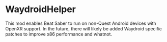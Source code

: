 WaydroidHelper
==============
This mod enables Beat Saber to run on non-Quest Android devices with OpenXR support. In the future, there will likely be added Waydroid specific patches to improve x86 performance and whatnot.
